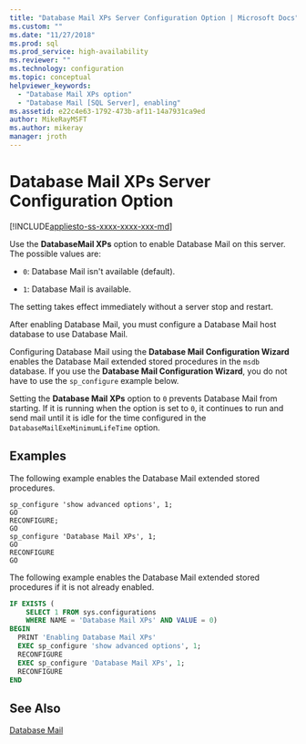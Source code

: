 ```yaml
---
title: "Database Mail XPs Server Configuration Option | Microsoft Docs"
ms.custom: ""
ms.date: "11/27/2018"
ms.prod: sql
ms.prod_service: high-availability
ms.reviewer: ""
ms.technology: configuration
ms.topic: conceptual
helpviewer_keywords: 
  - "Database Mail XPs option"
  - "Database Mail [SQL Server], enabling"
ms.assetid: e22c4e63-1792-473b-af11-14a7931ca9ed
author: MikeRayMSFT
ms.author: mikeray
manager: jroth
---
```

# Database Mail XPs Server Configuration Option

[!INCLUDE[appliesto-ss-xxxx-xxxx-xxx-md](../../includes/appliesto-ss-xxxx-xxxx-xxx-md.md)]

Use the **DatabaseMail XPs** option to enable Database Mail on this server. The possible values are:  
  
- `0`: Database Mail isn't available (default).  
  
- `1`: Database Mail is available.  
  
 The setting takes effect immediately without a server stop and restart.  
  
 After enabling Database Mail, you must configure a Database Mail host database to use Database Mail.  
  
 Configuring Database Mail using the **Database Mail Configuration Wizard** enables the Database Mail extended stored procedures in the `msdb` database. If you use the **Database Mail Configuration Wizard**, you do not have to use the `sp_configure` example below.  
  
 Setting the **Database Mail XPs** option to `0` prevents Database Mail from starting. If it is running when the option is set to `0`, it continues to run and send mail until it is idle for the time configured in the `DatabaseMailExeMinimumLifeTime` option.  
  
## Examples
 The following example enables the Database Mail extended stored procedures.  
  
```  
sp_configure 'show advanced options', 1;  
GO  
RECONFIGURE;  
GO  
sp_configure 'Database Mail XPs', 1;  
GO  
RECONFIGURE  
GO  
```  

The following example enables the Database Mail extended stored procedures if it is not already enabled.

```sql
IF EXISTS (
    SELECT 1 FROM sys.configurations 
    WHERE NAME = 'Database Mail XPs' AND VALUE = 0)
BEGIN
  PRINT 'Enabling Database Mail XPs'
  EXEC sp_configure 'show advanced options', 1;  
  RECONFIGURE
  EXEC sp_configure 'Database Mail XPs', 1;  
  RECONFIGURE  
END
```

## See Also
[Database Mail](../../relational-databases/database-mail/database-mail.md)  
